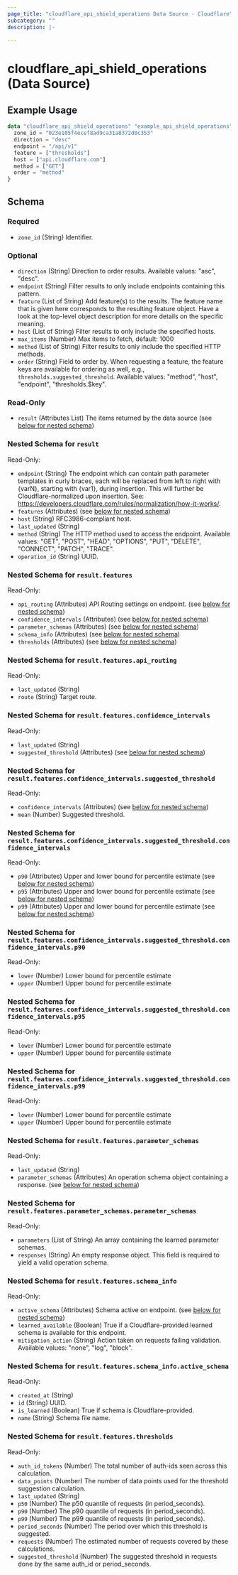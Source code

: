 ```yaml
---
page_title: "cloudflare_api_shield_operations Data Source - Cloudflare"
subcategory: ""
description: |-
  
---
```


# cloudflare_api_shield_operations (Data Source)



## Example Usage

```terraform
data "cloudflare_api_shield_operations" "example_api_shield_operations" {
  zone_id = "023e105f4ecef8ad9ca31a8372d0c353"
  direction = "desc"
  endpoint = "/api/v1"
  feature = ["thresholds"]
  host = ["api.cloudflare.com"]
  method = ["GET"]
  order = "method"
}
```

<!-- schema generated by tfplugindocs -->
## Schema

### Required

- `zone_id` (String) Identifier.

### Optional

- `direction` (String) Direction to order results.
Available values: "asc", "desc".
- `endpoint` (String) Filter results to only include endpoints containing this pattern.
- `feature` (List of String) Add feature(s) to the results. The feature name that is given here corresponds to the resulting feature object. Have a look at the top-level object description for more details on the specific meaning.
- `host` (List of String) Filter results to only include the specified hosts.
- `max_items` (Number) Max items to fetch, default: 1000
- `method` (List of String) Filter results to only include the specified HTTP methods.
- `order` (String) Field to order by. When requesting a feature, the feature keys are available for ordering as well, e.g., `thresholds.suggested_threshold`.
Available values: "method", "host", "endpoint", "thresholds.$key".

### Read-Only

- `result` (Attributes List) The items returned by the data source (see [below for nested schema](#nestedatt--result))

<a id="nestedatt--result"></a>
### Nested Schema for `result`

Read-Only:

- `endpoint` (String) The endpoint which can contain path parameter templates in curly braces, each will be replaced from left to right with {varN}, starting with {var1}, during insertion. This will further be Cloudflare-normalized upon insertion. See: https://developers.cloudflare.com/rules/normalization/how-it-works/.
- `features` (Attributes) (see [below for nested schema](#nestedatt--result--features))
- `host` (String) RFC3986-compliant host.
- `last_updated` (String)
- `method` (String) The HTTP method used to access the endpoint.
Available values: "GET", "POST", "HEAD", "OPTIONS", "PUT", "DELETE", "CONNECT", "PATCH", "TRACE".
- `operation_id` (String) UUID.

<a id="nestedatt--result--features"></a>
### Nested Schema for `result.features`

Read-Only:

- `api_routing` (Attributes) API Routing settings on endpoint. (see [below for nested schema](#nestedatt--result--features--api_routing))
- `confidence_intervals` (Attributes) (see [below for nested schema](#nestedatt--result--features--confidence_intervals))
- `parameter_schemas` (Attributes) (see [below for nested schema](#nestedatt--result--features--parameter_schemas))
- `schema_info` (Attributes) (see [below for nested schema](#nestedatt--result--features--schema_info))
- `thresholds` (Attributes) (see [below for nested schema](#nestedatt--result--features--thresholds))

<a id="nestedatt--result--features--api_routing"></a>
### Nested Schema for `result.features.api_routing`

Read-Only:

- `last_updated` (String)
- `route` (String) Target route.


<a id="nestedatt--result--features--confidence_intervals"></a>
### Nested Schema for `result.features.confidence_intervals`

Read-Only:

- `last_updated` (String)
- `suggested_threshold` (Attributes) (see [below for nested schema](#nestedatt--result--features--confidence_intervals--suggested_threshold))

<a id="nestedatt--result--features--confidence_intervals--suggested_threshold"></a>
### Nested Schema for `result.features.confidence_intervals.suggested_threshold`

Read-Only:

- `confidence_intervals` (Attributes) (see [below for nested schema](#nestedatt--result--features--confidence_intervals--suggested_threshold--confidence_intervals))
- `mean` (Number) Suggested threshold.

<a id="nestedatt--result--features--confidence_intervals--suggested_threshold--confidence_intervals"></a>
### Nested Schema for `result.features.confidence_intervals.suggested_threshold.confidence_intervals`

Read-Only:

- `p90` (Attributes) Upper and lower bound for percentile estimate (see [below for nested schema](#nestedatt--result--features--confidence_intervals--suggested_threshold--confidence_intervals--p90))
- `p95` (Attributes) Upper and lower bound for percentile estimate (see [below for nested schema](#nestedatt--result--features--confidence_intervals--suggested_threshold--confidence_intervals--p95))
- `p99` (Attributes) Upper and lower bound for percentile estimate (see [below for nested schema](#nestedatt--result--features--confidence_intervals--suggested_threshold--confidence_intervals--p99))

<a id="nestedatt--result--features--confidence_intervals--suggested_threshold--confidence_intervals--p90"></a>
### Nested Schema for `result.features.confidence_intervals.suggested_threshold.confidence_intervals.p90`

Read-Only:

- `lower` (Number) Lower bound for percentile estimate
- `upper` (Number) Upper bound for percentile estimate


<a id="nestedatt--result--features--confidence_intervals--suggested_threshold--confidence_intervals--p95"></a>
### Nested Schema for `result.features.confidence_intervals.suggested_threshold.confidence_intervals.p95`

Read-Only:

- `lower` (Number) Lower bound for percentile estimate
- `upper` (Number) Upper bound for percentile estimate


<a id="nestedatt--result--features--confidence_intervals--suggested_threshold--confidence_intervals--p99"></a>
### Nested Schema for `result.features.confidence_intervals.suggested_threshold.confidence_intervals.p99`

Read-Only:

- `lower` (Number) Lower bound for percentile estimate
- `upper` (Number) Upper bound for percentile estimate





<a id="nestedatt--result--features--parameter_schemas"></a>
### Nested Schema for `result.features.parameter_schemas`

Read-Only:

- `last_updated` (String)
- `parameter_schemas` (Attributes) An operation schema object containing a response. (see [below for nested schema](#nestedatt--result--features--parameter_schemas--parameter_schemas))

<a id="nestedatt--result--features--parameter_schemas--parameter_schemas"></a>
### Nested Schema for `result.features.parameter_schemas.parameter_schemas`

Read-Only:

- `parameters` (List of String) An array containing the learned parameter schemas.
- `responses` (String) An empty response object. This field is required to yield a valid operation schema.



<a id="nestedatt--result--features--schema_info"></a>
### Nested Schema for `result.features.schema_info`

Read-Only:

- `active_schema` (Attributes) Schema active on endpoint. (see [below for nested schema](#nestedatt--result--features--schema_info--active_schema))
- `learned_available` (Boolean) True if a Cloudflare-provided learned schema is available for this endpoint.
- `mitigation_action` (String) Action taken on requests failing validation.
Available values: "none", "log", "block".

<a id="nestedatt--result--features--schema_info--active_schema"></a>
### Nested Schema for `result.features.schema_info.active_schema`

Read-Only:

- `created_at` (String)
- `id` (String) UUID.
- `is_learned` (Boolean) True if schema is Cloudflare-provided.
- `name` (String) Schema file name.



<a id="nestedatt--result--features--thresholds"></a>
### Nested Schema for `result.features.thresholds`

Read-Only:

- `auth_id_tokens` (Number) The total number of auth-ids seen across this calculation.
- `data_points` (Number) The number of data points used for the threshold suggestion calculation.
- `last_updated` (String)
- `p50` (Number) The p50 quantile of requests (in period_seconds).
- `p90` (Number) The p90 quantile of requests (in period_seconds).
- `p99` (Number) The p99 quantile of requests (in period_seconds).
- `period_seconds` (Number) The period over which this threshold is suggested.
- `requests` (Number) The estimated number of requests covered by these calculations.
- `suggested_threshold` (Number) The suggested threshold in requests done by the same auth_id or period_seconds.


